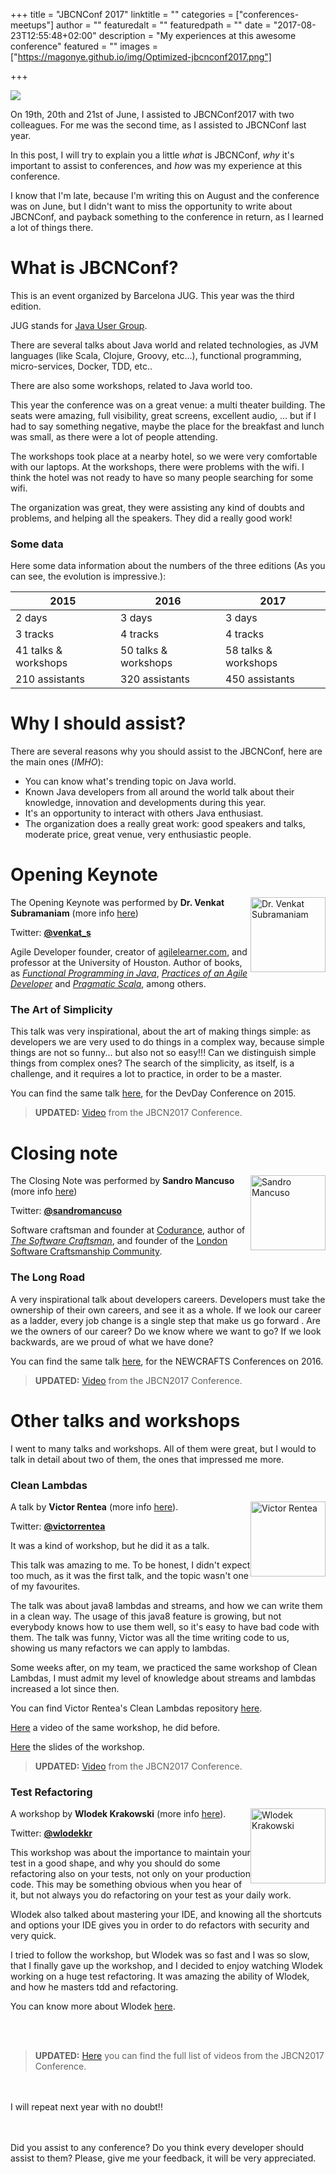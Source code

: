 +++
title = "JBCNConf 2017"
linktitle = ""
categories = ["conferences-meetups"]
author = ""
featuredalt = ""
featuredpath = ""
date = "2017-08-23T12:55:48+02:00"
description = "My experiences at this awesome conference"
featured = ""
images = ["https://magonye.github.io/img/Optimized-jbcnconf2017.png"]

+++

<img src="https://magonye.github.io/img/Optimized-jbcnconf2017.png" />

On 19th, 20th and 21st of June, I assisted to JBCNConf2017 with two colleagues. For me was the second time, as I assisted to JBCNConf last year.

In this post, I will try to explain you a little _what_ is JBCNConf, _why_ it's important to assist to conferences, and _how_ was my experience at this conference.

I know that I'm late, because I'm writing this on August and the conference was on June, but I didn't want to miss the opportunity to write about JBCNConf, and payback something to the conference in return, as I learned a lot of things there. 

# What is JBCNConf?

This is an event organized by Barcelona JUG. This year was the third edition.

JUG stands for [Java User Group](https://en.wikipedia.org/wiki/Java_User_Group). 

There are several talks about Java world and related technologies, as JVM languages (like Scala, Clojure, Groovy, etc...), functional programming, micro-services, Docker, TDD, etc..

There are also some workshops, related to Java world too.

This year the conference was on a great venue: a multi theater building. The seats were amazing, full visibility, great screens, excellent audio, ... but if I had to say something negative, maybe the place for the breakfast and lunch was small, as there were a lot of people attending. 

The workshops took place at a nearby hotel, so we were very comfortable with our laptops. At the workshops, there were problems with the wifi. I think the hotel was not ready to have so many people searching for some wifi.

The organization was great, they were assisting any kind of doubts and problems, and helping all the speakers. They did a really good work!

### Some data

Here some data information about the numbers of the three editions (As you can see, the evolution is impressive.): 

| 2015 | 2016 | 2017 |
| --- | --- | --- | 
| 2 days| 3 days | 3 days |
| 3 tracks| 4 tracks | 4 tracks |
| 41 talks & workshops | 50 talks & workshops | 58 talks & workshops |
| 210 assistants | 320 assistants | 450 assistants |

# Why I should assist?

There are several reasons why you should assist to the JBCNConf, here are the main ones (_IMHO_):

* You can know what's trending topic on Java world.
* Known Java developers from all around the world talk about their knowledge, innovation and developments during this year.
* It's an opportunity to interact with others Java enthusiast.
* The organization does a really great work: good speakers and talks, moderate price, great venue, very enthusiastic people.

# Opening Keynote

<img src="https://magonye.github.io/img/venkat-subramaniam.jpg" alt="Dr. Venkat Subramaniam" style="margin-bottom:.25em;width: 120px; float: right;"/>

The Opening Keynote was performed by **Dr. Venkat Subramaniam** (more info [here](http://www.jbcnconf.com/2017/infoSpeaker.html?ref=venkat))

Twitter: **[@venkat_s](https://twitter.com/venkat_s)** 

Agile Developer founder, creator of [agilelearner.com](https://www.agilelearner.com/), and professor at the University of Houston.
Author of books, as [_Functional Programming in Java_](https://www.amazon.co.uk/dp/1937785467), [_Practices of an Agile Developer_](https://www.amazon.co.uk/dp/8184041896) and [_Pragmatic Scala_](https://www.amazon.co.uk/dp/B01M1DHQJ7), among others.


### The Art of Simplicity

This talk was very inspirational, about the art of making things simple: as developers we are very used to do things in a complex way, because simple things are not so funny... but also not so easy!!!
Can we distinguish simple things from complex ones? The search of the simplicity, as itself, is a challenge, and it requires a lot to practice, in order to be a master.

You can find the same talk [here](https://www.youtube.com/watch?v=I4wuMV8N6Iw), for the DevDay Conference on 2015.

>**UPDATED:** [Video](https://youtu.be/Z-8ZGgGadHU) from the JBCN2017 Conference.

# Closing note

<img src="https://magonye.github.io/img/sandro-mancuso.jpg" alt="Sandro Mancuso" style="margin-bottom:.25em;width: 120px; float: right;"/>

The Closing Note was performed by **Sandro Mancuso** (more info [here](http://www.jbcnconf.com/2017/infoSpeaker.html?ref=sandro))

Twitter: **[@sandromancuso](https://twitter.com/sandromancuso)** 

Software craftsman and founder at [Codurance](http://codurance.com/), author of [_The Software Craftsman_](http://www.amazon.co.uk/dp/0134052501), and founder of the [London Software Craftsmanship Community](http://londonswcraft.com/).

### The Long Road

A very inspirational talk about developers careers. Developers must take the ownership of their own careers, and see it as a whole. If we look our career as a ladder, every job change is a single step that make us go forward .
Are we the owners of our career? Do we know where we want to go? If we look backwards, are we proud of what we have done?

You can find the same talk [here](https://vimeo.com/167722761), for the NEWCRAFTS Conferences on 2016.

>**UPDATED:** [Video](https://youtu.be/Fya3Q3AJyVM) from the JBCN2017 Conference.

# Other talks and workshops

I went to many talks and workshops. All of them were great, but I would to talk in detail about two of them, the ones that impressed me more.

### Clean Lambdas

<img src="https://magonye.github.io/img/victor-rentea.jpg" alt="Victor Rentea" style="margin-bottom:.25em;width: 120px; float: right;"/>

A talk by **Victor Rentea** (more info [here](http://www.jbcnconf.com/2017/infoSpeaker.html?ref=victor-rentea)). 

Twitter: **[@victorrentea‏](https://twitter.com/victorrentea)** 

It was a kind of workshop, but he did it as a talk.

This talk was amazing to me. To be honest, I didn't expect too much, as it was the first talk, and the topic wasn't one of my favourites.

The talk was about java8 lambdas and streams, and how we can write them in a clean way. The usage of this java8 feature is growing, but not everybody knows how to use them well, so it's easy to have bad code with them. The talk was funny, Victor was all the time writing code to us, showing us many refactors we can apply to lambdas.

Some weeks after, on my team, we practiced the same workshop of Clean Lambdas, I must admit my level of knowledge about streams and lambdas increased a lot since then.    

You can find Victor Rentea's Clean Lambdas repository [here](https://github.com/victorrentea/java8-voxxed).

[Here](https://www.youtube.com/watch?v=uH9A37k2QkU) a video of the same workshop, he did before.

[Here](http://www.slideshare.net/VictorRentea/clean-lambdas-streams-in-java8) the slides of the workshop.

>**UPDATED:** [Video](https://youtu.be/qcIiufH_u7c) from the JBCN2017 Conference.

### Test Refactoring

<img src="https://magonye.github.io/img/wlodek.jpg" alt="Wlodek Krakowski" style="margin-bottom:.25em;width: 120px; float: right;"/>

A workshop by **Wlodek Krakowski** (more info [here](http://www.jbcnconf.com/2017/infoSpeaker.html?ref=wlodek)). 

Twitter: **[@wlodekkr](https://twitter.com/wlodekkr)** 

This workshop was about the importance to maintain your test in a good shape, and why you should do some refactoring also on your tests, not only on your production code. This may be something obvious when you hear of it, but not always you do refactoring on your test as your daily work.

Wlodek also talked about mastering your IDE, and knowing all the shortcuts and options your IDE gives you in order to do refactors with security and very quick.

I tried to follow the workshop, but Wlodek was so fast and I was so slow, that I finally gave up the workshop, and I decided to enjoy watching Wlodek working on a huge test refactoring. It was amazing the ability of Wlodek, and how he masters tdd and refactoring.

You can know more about Wlodek [here](http://refactoring.pl/en/).

<br><br>

>**UPDATED:** [Here](https://www.youtube.com/playlist?list=PLo0fJV3LkR3whj3OOO6xV71FUerVAQDo8) you can find the full list of videos from the JBCN2017 Conference.

<br><br>
I will repeat next year with no doubt!!

<br><br>
Did you assist to any conference? Do you think every developer should assist to them? Please, give me your feedback, it will be very appreciated.